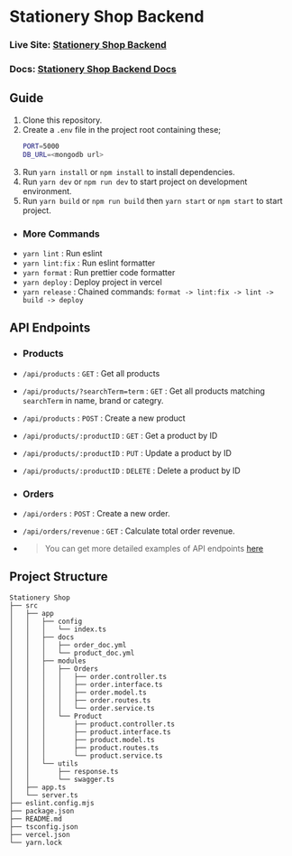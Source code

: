 # Stationery Shop Backend

### Live Site: [Stationery Shop Backend](https://stationery-shop-backend-ten.vercel.app/)

### Docs: [Stationery Shop Backend Docs](https://stationery-shop-backend-ten.vercel.app/docs)

## Guide

1. Clone this repository.
2. Create a `.env` file in the project root containing these;
   ```sh
   PORT=5000
   DB_URL=<mongodb url>
   ```
3. Run `yarn install` or `npm install` to install dependencies.
4. Run `yarn dev` or `npm run dev` to start project on development environment.
5. Run `yarn build` or `npm run build` then `yarn start` or `npm start` to start project.

- ### More Commands
- `yarn lint` : Run eslint
- `yarn lint:fix` : Run eslint formatter
- `yarn format` : Run prettier code formatter
- `yarn deploy` : Deploy project in vercel
- `yarn release` : Chained commands: `format -> lint:fix -> lint -> build -> deploy`

## API Endpoints

- ### Products
- `/api/products` : `GET` : Get all products
- `/api/products/?searchTerm=term` : `GET` : Get all products matching `searchTerm` in name, brand or categry.
- `/api/products` : `POST` : Create a new product
- `/api/products/:productID` : `GET` : Get a product by ID
- `/api/products/:productID` : `PUT` : Update a product by ID
- `/api/products/:productID` : `DELETE` : Delete a product by ID
- ### Orders
- `/api/orders` : `POST` : Create a new order.
- `/api/orders/revenue` : `GET` : Calculate total order revenue.

- > You can get more detailed examples of API endpoints [here](https://stationery-shop-backend-ten.vercel.app/docs)

## Project Structure

```
Stationery Shop
├── src
│   ├── app
│   │   ├── config
│   │   │   └── index.ts
│   │   ├── docs
│   │   │   ├── order_doc.yml
│   │   │   └── product_doc.yml
│   │   ├── modules
│   │   │   ├── Orders
│   │   │   │   ├── order.controller.ts
│   │   │   │   ├── order.interface.ts
│   │   │   │   ├── order.model.ts
│   │   │   │   ├── order.routes.ts
│   │   │   │   └── order.service.ts
│   │   │   └── Product
│   │   │       ├── product.controller.ts
│   │   │       ├── product.interface.ts
│   │   │       ├── product.model.ts
│   │   │       ├── product.routes.ts
│   │   │       └── product.service.ts
│   │   └── utils
│   │       ├── response.ts
│   │       └── swagger.ts
│   ├── app.ts
│   └── server.ts
├── eslint.config.mjs
├── package.json
├── README.md
├── tsconfig.json
├── vercel.json
└── yarn.lock
```
